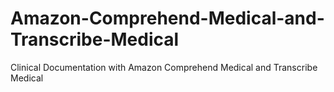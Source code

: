 # Amazon-Comprehend-Medical-and-Transcribe-Medical
Clinical Documentation with Amazon Comprehend Medical and Transcribe Medical
